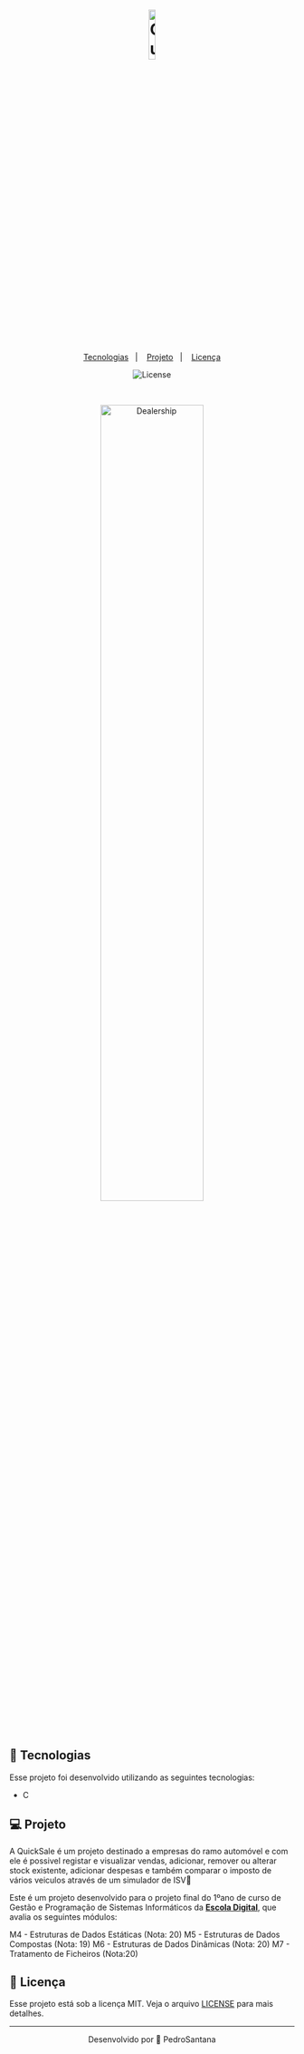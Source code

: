<h1 align="center">
    <img alt="QuickSaleLogo" title="QuickSale" src="https://cdn.discordapp.com/attachments/547492245897478164/796386452014759966/e.png" width="15%" />
</h1>

<p align="center">
  <a href="#rocket-tecnologias">Tecnologias</a>&nbsp;&nbsp;&nbsp;|&nbsp;&nbsp;&nbsp;
  <a href="#-projeto">Projeto</a>&nbsp;&nbsp;&nbsp;|&nbsp;&nbsp;&nbsp;
  <a href="#memo-licença">Licença</a>
</p>

<p align="center">
  <img  src="https://img.shields.io/static/v1?label=license&message=MIT&color=8257E6&labelColor=121214" alt="License">
</p>

<br>

<p align="center">
  <img alt="Dealership" src="https://101content.com/wp-content/uploads/2019/05/BMW-dealership-photography-auto-dealership-360-tour-company-virtual-tours-for-automotive-dealerships.jpg" width="60%">
</p>

## 🚀 Tecnologias

Esse projeto foi desenvolvido utilizando as seguintes tecnologias:

- C

## 💻 Projeto

A QuickSale é um projeto destinado a empresas do ramo automóvel e com ele é possivel registar e visualizar vendas, adicionar, remover ou alterar stock existente, adicionar despesas e também comparar o imposto de vários veiculos através de um simulador de ISV💜 

Este é um projeto desenvolvido para o projeto final do 1ºano de curso de Gestão e Programação de Sistemas Informáticos da **[Escola Digital](https://escoladigital.com/)**, que avalia os seguintes módulos:

M4 - Estruturas de Dados Estáticas (Nota: 20)
M5 - Estruturas de Dados Compostas (Nota: 19)
M6 - Estruturas de Dados Dinâmicas (Nota: 20)
M7 - Tratamento de Ficheiros (Nota:20)

## 📝 Licença

Esse projeto está sob a licença MIT. Veja o arquivo [LICENSE](LICENSE.md) para mais detalhes.

---

<p align="center">Desenvolvido por 💜 PedroSantana</p>
